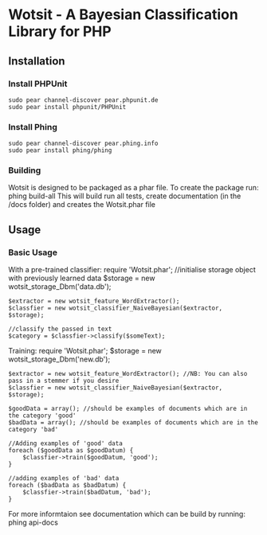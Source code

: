 # Wotsit - A Bayesian Classification Library for PHP

## Installation

### Install PHPUnit
    sudo pear channel-discover pear.phpunit.de
    sudo pear install phpunit/PHPUnit

### Install Phing
    sudo pear channel-discover pear.phing.info
    sudo pear install phing/phing


### Building
Wotsit is designed to be packaged as a phar file. To create the package run:
    phing build-all
This will build run all tests, create documentation (in the /docs folder) and creates the Wotsit.phar file

## Usage

### Basic Usage

With a pre-trained classifier:
    require 'Wotsit.phar';
    //initialise storage object with previously learned data
    $storage = new wotsit_storage_Dbm('data.db');

    $extractor = new wotsit_feature_WordExtractor();
    $classfier = new wotsit_classifier_NaiveBayesian($extractor, $storage);

    //classify the passed in text
    $category = $classfier->classify($someText);

Training:
    require 'Wotsit.phar';
    $storage = new wotsit_storage_Dbm('new.db');

    $extractor = new wotsit_feature_WordExtractor(); //NB: You can also pass in a stemmer if you desire
    $classfier = new wotsit_classifier_NaiveBayesian($extractor, $storage);

    $goodData = array(); //should be examples of documents which are in the category 'good'
    $badData = array(); //should be examples of documents which are in the category 'bad'

    //Adding examples of 'good' data
    foreach ($goodData as $goodDatum) {
        $classfier->train($goodDatum, 'good');
    }

    //adding examples of 'bad' data
    foreach ($badData as $badDatum) {
        $classfier->train($badDatum, 'bad');
    }

For more informtaion see documentation which can be build by running:
    phing api-docs
